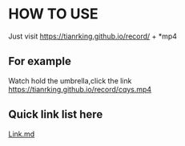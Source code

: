 # HOW TO USE #
Just visit 
https://tianrking.github.io/record/ + *mp4

## For example ##
Watch hold the umbrella,click the link 
https://tianrking.github.io/record/cqys.mp4

## Quick link list here ##
<a href="https://github.com/tianrking/record/blob/master/link/LINK.md">Link.md</a>

